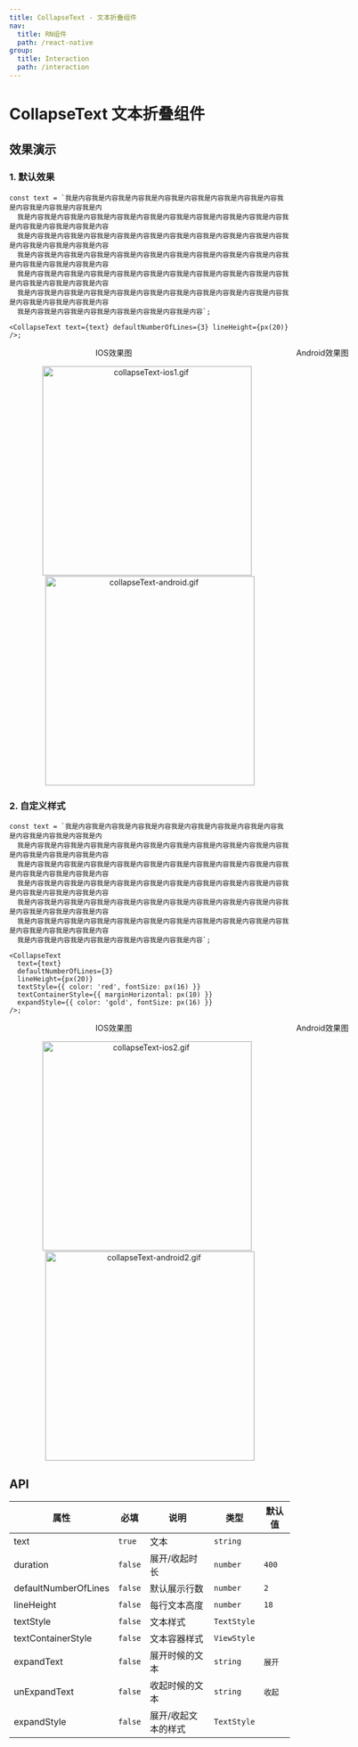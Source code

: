 ```yaml
---
title: CollapseText - 文本折叠组件
nav:
  title: RN组件
  path: /react-native
group:
  title: Interaction
  path: /interaction
---
```


# CollapseText 文本折叠组件

## 效果演示

### 1. 默认效果

```tsx | pure
const text = `我是内容我是内容我是内容我是内容我是内容我是内容我是内容我是内容我是内容我是内容我是内容我是内
  我是内容我是内容我是内容我是内容我是内容我是内容我是内容我是内容我是内容我是内容我是内容我是内容我是内容我是内容
  我是内容我是内容我是内容我是内容我是内容我是内容我是内容我是内容我是内容我是内容我是内容我是内容我是内容我是内容
  我是内容我是内容我是内容我是内容我是内容我是内容我是内容我是内容我是内容我是内容我是内容我是内容我是内容我是内容
  我是内容我是内容我是内容我是内容我是内容我是内容我是内容我是内容我是内容我是内容我是内容我是内容我是内容我是内容
  我是内容我是内容我是内容我是内容我是内容我是内容我是内容我是内容我是内容我是内容我是内容我是内容我是内容我是内容
  我是内容我是内容我是内容我是内容我是内容我是内容我是内容`;

<CollapseText text={text} defaultNumberOfLines={3} lineHeight={px(20)} />;
```

<center>
  <div style="display:flex; width: 750px">
    <div style="width: 375px;">IOS效果图</div>
    <div style="width: 375px;">Android效果图</div>
  </div>
</center>
<center>
  <figure>
    <img
      alt="collapseText-ios1.gif"
      src="https://td-dev-public.oss-cn-hangzhou.aliyuncs.com/maoyes-app/1608113460423595271.gif"
      style="width: 375px; margin-right: 10px; border: 1px solid #ddd;"
    />
    <img
      alt="collapseText-android.gif"
      src="https://td-dev-public.oss-cn-hangzhou.aliyuncs.com/maoyes-app/1609296901535957817.gif"
      style="width: 375px; border: 1px solid #ddd;"
    />
  </figure>
</center>

### 2. 自定义样式

```tsx | pure
const text = `我是内容我是内容我是内容我是内容我是内容我是内容我是内容我是内容我是内容我是内容我是内容我是内
  我是内容我是内容我是内容我是内容我是内容我是内容我是内容我是内容我是内容我是内容我是内容我是内容我是内容我是内容
  我是内容我是内容我是内容我是内容我是内容我是内容我是内容我是内容我是内容我是内容我是内容我是内容我是内容我是内容
  我是内容我是内容我是内容我是内容我是内容我是内容我是内容我是内容我是内容我是内容我是内容我是内容我是内容我是内容
  我是内容我是内容我是内容我是内容我是内容我是内容我是内容我是内容我是内容我是内容我是内容我是内容我是内容我是内容
  我是内容我是内容我是内容我是内容我是内容我是内容我是内容我是内容我是内容我是内容我是内容我是内容我是内容我是内容
  我是内容我是内容我是内容我是内容我是内容我是内容我是内容`;

<CollapseText
  text={text}
  defaultNumberOfLines={3}
  lineHeight={px(20)}
  textStyle={{ color: 'red', fontSize: px(16) }}
  textContainerStyle={{ marginHorizontal: px(10) }}
  expandStyle={{ color: 'gold', fontSize: px(16) }}
/>;
```

<center>
  <div style="display:flex; width: 750px">
    <div style="width: 375px;">IOS效果图</div>
    <div style="width: 375px;">Android效果图</div>
  </div>
</center>
<center>
  <figure>
    <img
      alt="collapseText-ios2.gif"
      src="https://td-dev-public.oss-cn-hangzhou.aliyuncs.com/maoyes-app/1608115028918829687.gif"
      style="width: 375px; margin-right: 10px; border: 1px solid #ddd;"
    />
    <img
      alt="collapseText-android2.gif"
      src="https://td-dev-public.oss-cn-hangzhou.aliyuncs.com/maoyes-app/1609296901539280656.gif"
      style="width: 375px; border: 1px solid #ddd;"
    />
  </figure>
</center>

## API

| 属性                 | 必填    | 说明                | 类型        | 默认值 |
| -------------------- | ------- | ------------------- | ----------- | ------ |
| text                 | `true`  | 文本                | `string`    |        |
| duration             | `false` | 展开/收起时长       | `number`    | `400`  |
| defaultNumberOfLines | `false` | 默认展示行数        | `number`    | `2`    |
| lineHeight           | `false` | 每行文本高度        | `number`    | `18`   |
| textStyle            | `false` | 文本样式            | `TextStyle` |        |
| textContainerStyle   | `false` | 文本容器样式        | `ViewStyle` |        |
| expandText           | `false` | 展开时候的文本      | `string`    | `展开` |
| unExpandText         | `false` | 收起时候的文本      | `string`    | `收起` |
| expandStyle          | `false` | 展开/收起文本的样式 | `TextStyle` |        |
